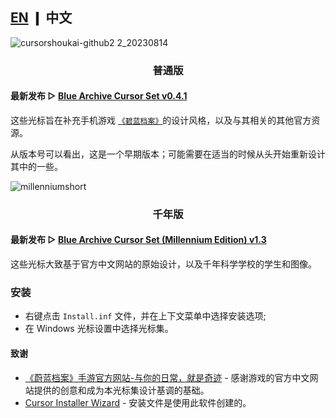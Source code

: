 ## [EN](https://github.com/makipom/BlueArchive-Cursors/blob/main/README.md) ❙ 中文

![cursorshoukai-github2 2_20230814](https://github.com/makipom/BlueArchive-Cursors/assets/118981482/0bd49a85-cecb-4559-b06d-7b1e3f43427c)

### <p align="center"> <b> 普通版 </b> </p>
#### 最新发布 ▷ [Blue Archive Cursor Set v0.4.1](https://github.com/makipom/BlueArchive-Cursors/releases/tag/v0.4.1)
这些光标旨在补充手机游戏 [`《碧蓝档案》`](https://bluearchive-cn.com/)的设计风格，以及与其相关的其他官方资源。

从版本号可以看出，这是一个早期版本；可能需要在适当的时候从头开始重新设计其中的一些。


![millenniumshort](https://github.com/makipom/BlueArchive-Cursors/assets/118981482/d90c5c6c-01a4-4f19-b8c2-f6332d2ee39a)
### <p align="center"> <b> 千年版  </b> </p>
#### 最新发布 ▷ [Blue Archive Cursor Set (Millennium Edition) v1.3](https://github.com/makipom/BlueArchive-Cursors/releases/tag/millennium-1.3)
这些光标大致基于官方中文网站的原始设计，以及千年科学学校的学生和图像。

### 安装
* 右键点击 `Install.inf` 文件，并在上下文菜单中选择安装选项;
* 在 Windows 光标设置中选择光标集。

#### 致谢
* [《蔚蓝档案》手游官方网站-与你的日常，就是奇迹](https://bluearchive-cn.com) - 感谢游戏的官方中文网站提供的创意和成为本光标集设计基调的基础。 
* [Cursor Installer Wizard](https://github.com/iamtalhaasghar/windows-mouse-cursor-installer-wizard) - 安装文件是使用此软件创建的。
